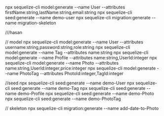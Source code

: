 npx sequelize-cli model:generate --name User --attributes firstName:string,lastName:string,email:string
npx sequelize-cli seed:generate --name demo-user
npx sequelize-cli migration:generate --name migration-skeleton


///hasan


// model
npx sequelize-cli model:generate --name User --attributes username:string,password:string,role:string
npx sequelize-cli model:generate --name Tag --attributes name:string
npx sequelize-cli model:generate --name Profile --attributes name:string,UserId:integer
npx sequelize-cli model:generate --name Photo --attributes name:string,UserId:integer,price:integer
npx sequelize-cli model:generate --name PhotoTag --attributes PhotoId:integer,TagId:integer

//seed
npx sequelize-cli seed:generate --name demo-User
npx sequelize-cli seed:generate --name demo-Tag
npx sequelize-cli seed:generate --name demo-Profile
npx sequelize-cli seed:generate --name demo-Photo
npx sequelize-cli seed:generate --name demo-PhotoTag

// skeleton
npx sequelize-cli migration:generate --name add-date-to-Photo





